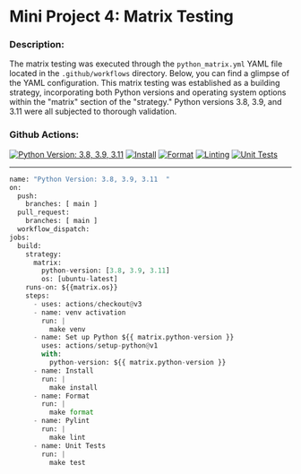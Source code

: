 # Mini Project 4: Matrix Testing

### Description: 
The matrix testing was executed through the `python_matrix.yml` YAML file located in the `.github/workflows` directory. Below, you can find a glimpse of the YAML configuration. This matrix testing was established as a building strategy, incorporating both Python versions and operating system options within the "matrix" section of the "strategy." Python versions 3.8, 3.9, and 3.11 were all subjected to thorough validation.


### Github Actions:
[![Python Version: 3.8, 3.9, 3.11](https://github.com/nogibjj/mjh140-MiniProject4/actions/workflows/python_matrix.yml/badge.svg)](https://github.com/nogibjj/mjh140-MiniProject4/actions/workflows/python_matrix.yml)   [![Install](https://github.com/nogibjj/mjh140-MiniProject4/actions/workflows/install.yml/badge.svg)](https://github.com/nogibjj/mjh140-MiniProject4/actions/workflows/install.yml)   [![Format](https://github.com/nogibjj/mjh140-MiniProject4/actions/workflows/format.yml/badge.svg)](https://github.com/nogibjj/mjh140-MiniProject4/actions/workflows/format.yml)   [![Linting](https://github.com/nogibjj/mjh140-MiniProject4/actions/workflows/lint.yml/badge.svg)](https://github.com/nogibjj/mjh140-MiniProject4/actions/workflows/lint.yml)   [![Unit Tests](https://github.com/nogibjj/mjh140-MiniProject4/actions/workflows/unitTests.yml/badge.svg)](https://github.com/nogibjj/mjh140-MiniProject4/actions/workflows/unitTests.yml)
***


```python
name: "Python Version: 3.8, 3.9, 3.11  "
on:
  push:
    branches: [ main ]
  pull_request:
    branches: [ main ] 
  workflow_dispatch:
jobs:
  build:
    strategy:
      matrix:
        python-version: [3.8, 3.9, 3.11]
        os: [ubuntu-latest]
    runs-on: ${{matrix.os}}
    steps:
      - uses: actions/checkout@v3
      - name: venv activation
        run: |
          make venv
      - name: Set up Python ${{ matrix.python-version }}
        uses: actions/setup-python@v1
        with:
          python-version: ${{ matrix.python-version }}
      - name: Install
        run: |
          make install
      - name: Format
        run: |
          make format
      - name: Pylint
        run: |
          make lint
      - name: Unit Tests
        run: |
          make test
```